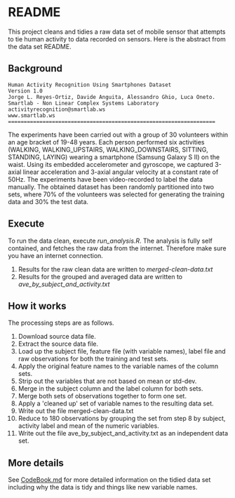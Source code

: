 # README
This project cleans and tidies a raw data set of mobile sensor that attempts to tie human activity to data recorded on sensors. Here is the abstract from the data set README.

## Background
```
Human Activity Recognition Using Smartphones Dataset
Version 1.0
Jorge L. Reyes-Ortiz, Davide Anguita, Alessandro Ghio, Luca Oneto.
Smartlab - Non Linear Complex Systems Laboratory
activityrecognition@smartlab.ws
www.smartlab.ws
==================================================================
```


The experiments have been carried out with a group of 30 volunteers within an age bracket of 19-48 years. Each person performed six activities (WALKING, WALKING_UPSTAIRS, WALKING_DOWNSTAIRS, SITTING, STANDING, LAYING) wearing a smartphone (Samsung Galaxy S II) on the waist. Using its embedded accelerometer and gyroscope, we captured 3-axial linear acceleration and 3-axial angular velocity at a constant rate of 50Hz. The experiments have been video-recorded to label the data manually. The obtained dataset has been randomly partitioned into two sets, where 70% of the volunteers was selected for generating the training data and 30% the test data.


## Execute
To run the data clean, execute *run_analysis.R*.
The analysis is fully self contained, and fetches the raw data from the internet. Therefore make sure you have an internet connection. 

1. Results for the raw clean data are written to *merged-clean-data.txt*
2. Results for the grouped and averaged data are written to *ave_by_subject_and_activity.txt*

## How it works
The processing steps are as follows. 

1. Download source data file.
2. Extract the source data file. 
3. Load up the subject file, feature file (with variable names), label file and raw observations for both the training and test sets. 
4. Apply the original feature names to the variable names of the column sets. 
5. Strip out the variables that are not based on mean or std-dev. 
6. Merge in the subject column and the label column for both sets.
7. Merge both sets of observations together to form one set. 
8. Apply a 'cleaned up' set of variable names to the resulting data set. 
9. Write out the file merged-clean-data.txt
9. Reduce to 180 observations by grouping the set from step 8 by subject, activity label and mean of the numeric variables. 
10. Write out the file ave_by_subject_and_activity.txt as an independent data set. 

## More details
See [CodeBook.md](https://github.com/lynchd/gcd_project/blob/master/CodeBook.md) for more detailed information on the tidied data set including why the data is tidy and things like new variable names.  
